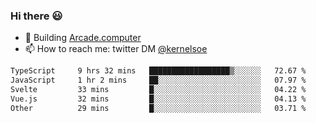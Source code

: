 ### Hi there 😃

- 🔨 Building [Arcade.computer](https://arcade.computer)
- 📫 How to reach me: twitter DM [@kernelsoe](https://twitter.com/kernelsoe)

<!--START_SECTION:waka-->

```txt
TypeScript     9 hrs 32 mins   ██████████████████▒░░░░░░   72.67 %
JavaScript     1 hr 2 mins     ██░░░░░░░░░░░░░░░░░░░░░░░   07.97 %
Svelte         33 mins         █░░░░░░░░░░░░░░░░░░░░░░░░   04.22 %
Vue.js         32 mins         █░░░░░░░░░░░░░░░░░░░░░░░░   04.13 %
Other          29 mins         █░░░░░░░░░░░░░░░░░░░░░░░░   03.71 %
```

<!--END_SECTION:waka-->
